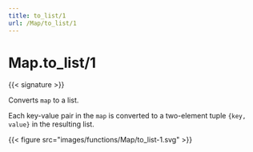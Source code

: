 ```yaml
---
title: to_list/1
url: /Map/to_list/1
---
```


# Map.to_list/1

{{< signature >}}

Converts `map` to a list.

Each key-value pair in the `map` is converted to a two-element tuple `{key, value}` in the resulting list.

{{< figure src="images/functions/Map/to_list-1.svg" >}}
